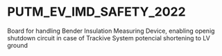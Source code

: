 # PUTM_EV_IMD_SAFETY_2022
Board for handling Bender Insulation Measuring Device, enabling openig shutdown circuit in case of Trackive System potencial shortening to LV ground
